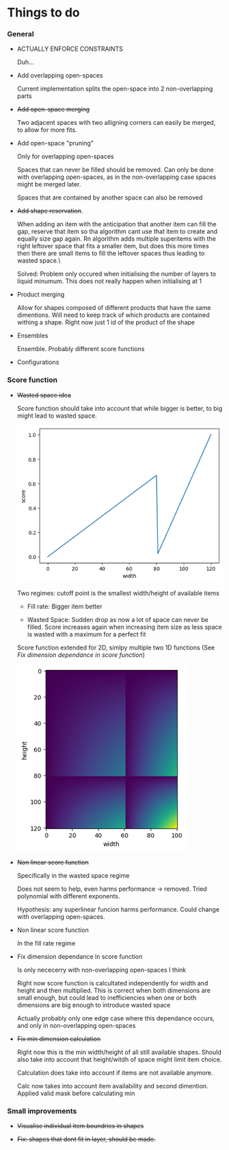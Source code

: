 # Things to do

### General

- ACTUALLY ENFORCE CONSTRAINTS

    Duh...

- Add overlapping open-spaces

    Current implementation splits the open-space into 2 non-overlapping parts

- ~~Add open-space merging~~

    Two adjacent spaces with two alligning corners can easily be merged, to allow for more fits.
    

- Add open-space "pruning" 

    Only for overlapping open-spaces

    Spaces that can never be filled should be removed. Can only be done with overlapping open-spaces, as in the non-overlapping case spaces might be merged later.

    Spaces that are contained by another space can also be removed

- ~~Add shape reservation~~.

    When adding an item with the anticipation that another item can fill the gap, reserve that item so tha algorithm cant use that item to create and equally size gap again. Rn algorithm adds multiple superitems with the right leftover space that fits a smaller item, but does this more times then there are small items to fill the leftover spaces thus leading to wasted space.\

    Solved: Problem only occured when initialising the number of layers to liquid minumum. This does not really happen when initialising at 1


- Product merging

    Allow for shapes composed of different products that have the same dimentions.
    Will need to keep track of which products are contained withing a shape. Right now just 1 id of the product of the shape


- Ensembles

    Ensemble. Probably different score functions



- Configurations




### Score function

- ~~Wasted space idea~~

    Score function should take into account that while bigger is better, to big might lead to wasted space.

    ![1D score function](/images/ScoreFunction1D.png "1D score function")

    Two regimes: cutoff point is the smallest width/height of available items
    - Fill rate:
        Bigger item better

    - Wasted Space:
        Sudden drop as now a lot of space can never be filled. Score increases again when increasing item size as less space is wasted with a maximum for a perfect fit

    Score function extended for 2D, simlpy multiple two 1D functions (See *Fix dimension dependance in score function*)

    ![2D score function](/images/ScoreFunction2D.png "2D score function")


- ~~Non linear score function~~

    Specifically in the wasted space regime

    Does not seem to help, even harms performance -> removed.
    Tried polynomial with different exponents.

    Hypothesis: any superlinear funcion harms performance.
    Could change with overlapping open-spaces.


- Non linear score function

    In the fill rate regime


- Fix dimension dependance in score function

    Is only nececerry with non-overlapping open-spaces I think

    Right now score function is calcultated independently for width and height and then multiplied. This is correct when both dimensions are small enough, but could lead to inefficiencies when one or both dimensions are big enough to introduce wasted space

    Actually probably only one edge case where this dependance occurs, and only in non-overlapping open-spaces



- ~~Fix min dimension calculation~~

    Right now this is the min width/height of all still available shapes. Should also take into account that height/witdh of space might limit item choice.

    Calculation does take into account if items are not available anymore.

    Calc now takes into account item availability and second dimention. Applied valid mask before calculating min



### Small improvements


- ~~Visualise individual item boundries in shapes~~

- ~~Fix: shapes that dont fit in layer, should be made.~~



